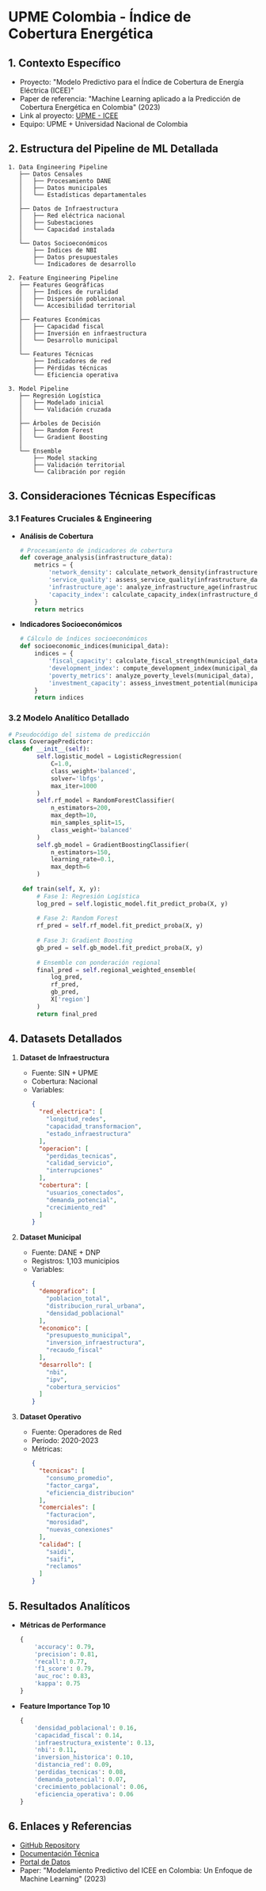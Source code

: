 # UPME Colombia - Índice de Cobertura Energética

## 1. Contexto Específico
- Proyecto: "Modelo Predictivo para el Índice de Cobertura de Energía Eléctrica (ICEE)"
- Paper de referencia: "Machine Learning aplicado a la Predicción de Cobertura Energética en Colombia" (2023)
- Link al proyecto: [UPME - ICEE](https://www1.upme.gov.co/icee-ml)
- Equipo: UPME + Universidad Nacional de Colombia

## 2. Estructura del Pipeline de ML Detallada
```
1. Data Engineering Pipeline
   ├── Datos Censales
   │   ├── Procesamiento DANE
   │   ├── Datos municipales
   │   └── Estadísticas departamentales
   │
   ├── Datos de Infraestructura
   │   ├── Red eléctrica nacional
   │   ├── Subestaciones
   │   └── Capacidad instalada
   │
   └── Datos Socioeconómicos
       ├── Índices de NBI
       ├── Datos presupuestales
       └── Indicadores de desarrollo

2. Feature Engineering Pipeline
   ├── Features Geográficas
   │   ├── Índices de ruralidad
   │   ├── Dispersión poblacional
   │   └── Accesibilidad territorial
   │
   ├── Features Económicas
   │   ├── Capacidad fiscal
   │   ├── Inversión en infraestructura
   │   └── Desarrollo municipal
   │
   └── Features Técnicas
       ├── Indicadores de red
       ├── Pérdidas técnicas
       └── Eficiencia operativa

3. Model Pipeline
   ├── Regresión Logística
   │   ├── Modelado inicial
   │   └── Validación cruzada
   │
   ├── Árboles de Decisión
   │   ├── Random Forest
   │   └── Gradient Boosting
   │
   └── Ensemble
       ├── Model stacking
       ├── Validación territorial
       └── Calibración por región
```

## 3. Consideraciones Técnicas Específicas

### 3.1 Features Cruciales & Engineering
- **Análisis de Cobertura**
  ```python
  # Procesamiento de indicadores de cobertura
  def coverage_analysis(infrastructure_data):
      metrics = {
          'network_density': calculate_network_density(infrastructure_data),
          'service_quality': assess_service_quality(infrastructure_data),
          'infrastructure_age': analyze_infrastructure_age(infrastructure_data),
          'capacity_index': calculate_capacity_index(infrastructure_data)
      }
      return metrics
  ```

- **Indicadores Socioeconómicos**
  ```python
  # Cálculo de índices socioeconómicos
  def socioeconomic_indices(municipal_data):
      indices = {
          'fiscal_capacity': calculate_fiscal_strength(municipal_data),
          'development_index': compute_development_index(municipal_data),
          'poverty_metrics': analyze_poverty_levels(municipal_data),
          'investment_capacity': assess_investment_potential(municipal_data)
      }
      return indices
  ```

### 3.2 Modelo Analítico Detallado
```python
# Pseudocódigo del sistema de predicción
class CoveragePredictor:
    def __init__(self):
        self.logistic_model = LogisticRegression(
            C=1.0,
            class_weight='balanced',
            solver='lbfgs',
            max_iter=1000
        )
        self.rf_model = RandomForestClassifier(
            n_estimators=200,
            max_depth=10,
            min_samples_split=15,
            class_weight='balanced'
        )
        self.gb_model = GradientBoostingClassifier(
            n_estimators=150,
            learning_rate=0.1,
            max_depth=6
        )
        
    def train(self, X, y):
        # Fase 1: Regresión Logística
        log_pred = self.logistic_model.fit_predict_proba(X, y)
        
        # Fase 2: Random Forest
        rf_pred = self.rf_model.fit_predict_proba(X, y)
        
        # Fase 3: Gradient Boosting
        gb_pred = self.gb_model.fit_predict_proba(X, y)
        
        # Ensemble con ponderación regional
        final_pred = self.regional_weighted_ensemble(
            log_pred,
            rf_pred,
            gb_pred,
            X['region']
        )
        return final_pred
```

## 4. Datasets Detallados
1. **Dataset de Infraestructura**
   - Fuente: SIN + UPME
   - Cobertura: Nacional
   - Variables:
     ```json
     {
       "red_electrica": [
         "longitud_redes",
         "capacidad_transformacion",
         "estado_infraestructura"
       ],
       "operacion": [
         "perdidas_tecnicas",
         "calidad_servicio",
         "interrupciones"
       ],
       "cobertura": [
         "usuarios_conectados",
         "demanda_potencial",
         "crecimiento_red"
       ]
     }
     ```

2. **Dataset Municipal**
   - Fuente: DANE + DNP
   - Registros: 1,103 municipios
   - Variables:
     ```json
     {
       "demografico": [
         "poblacion_total",
         "distribucion_rural_urbana",
         "densidad_poblacional"
       ],
       "economico": [
         "presupuesto_municipal",
         "inversion_infraestructura",
         "recaudo_fiscal"
       ],
       "desarrollo": [
         "nbi",
         "ipv",
         "cobertura_servicios"
       ]
     }
     ```

3. **Dataset Operativo**
   - Fuente: Operadores de Red
   - Período: 2020-2023
   - Métricas:
     ```json
     {
       "tecnicas": [
         "consumo_promedio",
         "factor_carga",
         "eficiencia_distribucion"
       ],
       "comerciales": [
         "facturacion",
         "morosidad",
         "nuevas_conexiones"
       ],
       "calidad": [
         "saidi",
         "saifi",
         "reclamos"
       ]
     }
     ```

## 5. Resultados Analíticos
- **Métricas de Performance**
  ```python
  {
      'accuracy': 0.79,
      'precision': 0.81,
      'recall': 0.77,
      'f1_score': 0.79,
      'auc_roc': 0.83,
      'kappa': 0.75
  }
  ```

- **Feature Importance Top 10**
  ```python
  {
      'densidad_poblacional': 0.16,
      'capacidad_fiscal': 0.14,
      'infraestructura_existente': 0.13,
      'nbi': 0.11,
      'inversion_historica': 0.10,
      'distancia_red': 0.09,
      'perdidas_tecnicas': 0.08,
      'demanda_potencial': 0.07,
      'crecimiento_poblacional': 0.06,
      'eficiencia_operativa': 0.06
  }
  ```

## 6. Enlaces y Referencias
- [GitHub Repository](https://github.com/upme-colombia/icee-ml)
- [Documentación Técnica](https://www1.upme.gov.co/Documents/icee-ml-docs)
- [Portal de Datos](https://datos.upme.gov.co/icee)
- Paper: "Modelamiento Predictivo del ICEE en Colombia: Un Enfoque de Machine Learning" (2023)

